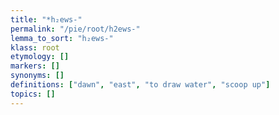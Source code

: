 ```yaml
---
title: "*h₂ews-"
permalink: "/pie/root/h2ews-"
lemma_to_sort: "h₂ews-"
klass: root
etymology: []
markers: []
synonyms: []
definitions: ["dawn", "east", "to draw water", "scoop up"]
topics: []
---
```

